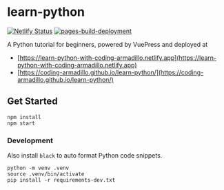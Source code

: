 # learn-python

[![Netlify Status](https://api.netlify.com/api/v1/badges/10eb36da-97dc-4dbe-a543-ed74db22b7d1/deploy-status)](https://app.netlify.com/sites/learn-python-with-coding-armadillo/deploys)
[![pages-build-deployment](https://github.com/coding-armadillo/learn-python/actions/workflows/pages/pages-build-deployment/badge.svg)](https://github.com/coding-armadillo/learn-python/actions/workflows/pages/pages-build-deployment)

A Python tutorial for beginners, powered by VuePress and deployed at

- [https://learn-python-with-coding-armadillo.netlify.app](https://learn-python-with-coding-armadillo.netlify.app)
- [https://coding-armadillo.github.io/learn-python/](https://coding-armadillo.github.io/learn-python/)

## Get Started

    npm install
    npm start

### Development

Also install `black` to auto format Python code snippets.

    python -m venv .venv
    source .venv/bin/activate
    pip install -r requirements-dev.txt
